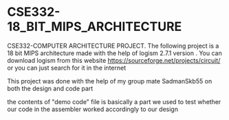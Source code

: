 # CSE332-18_BIT_MIPS_ARCHITECTURE
CSE332-COMPUTER ARCHITECTURE PROJECT. The following project is a 18 bit MIPS architecture made with the help of  logism 2.7.1 version . You can download logism from this website https://sourceforge.net/projects/circuit/ or you can just search for it in the internet

This project was done with the help of my group mate SadmanSkb55 on both the design and code part

the contents of "demo code" file is basically a part we used to test whether our code in the assembler worked accordingly to our design 
